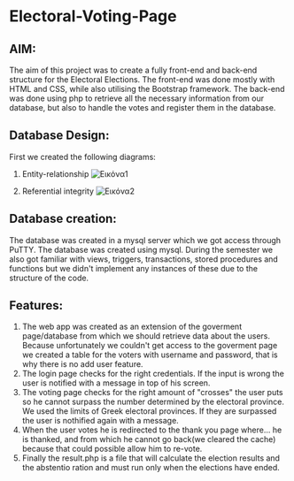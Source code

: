 # Electoral-Voting-Page

## AIM:
  The aim of this project was to create a fully front-end and back-end structure for the Electoral Elections. The front-end was done mostly with HTML and CSS,
  while also utilising the Bootstrap framework. The back-end was done using php to retrieve all the necessary information from our database, but also to handle the votes and register them in the database.

## Database Design:
  First we created the following diagrams: 
  1) Entity-relationship
![Εικόνα1](https://github.com/MichalisTsak/Electoral-Voting-Page/assets/104669614/994c399d-930e-46bd-b180-7fd3435764a5)

  2) Referential integrity
     ![Εικόνα2](https://github.com/MichalisTsak/Electoral-Voting-Page/assets/104669614/fc8a0226-bfd5-42d9-8252-c9a762f6851b)

## Database creation:
  The database was created in a mysql server which we got access through PuTTY. The database was created using mysql. During the semester we also got familiar with views, triggers, transactions, stored procedures and functions but we didn't implement any instances of these due to the structure of the code.

## Features:
1) The web app was created as an extension of the goverment page/database from which we should retrieve data about the users. Because unfortunately we couldn't get access to the goverment page we created a table for the voters with username and password, that is why there is no add user feature.
2) The login page checks for the right credentials. If the input is wrong the user is notified with a message in top of his screen.
3) The voting page checks for the right amount of "crosses" the user puts so he cannot surpass the number determined by the electoral province. We used the limits of Greek electoral provinces. If they are surpassed the user is nothified again with a message.
4) When the user votes he is redirected to the thank you page where... he is thanked, and from which he cannot go back(we cleared the cache) because that could possible allow him to re-vote.
5) Finally the result.php is a file that will calculate the election results and the abstentio ration and must run only when the elections have ended.   
